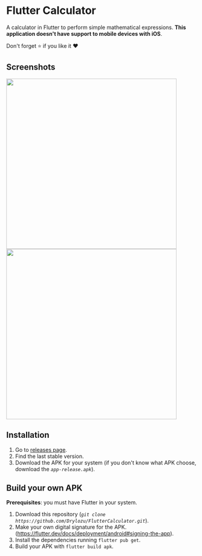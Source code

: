 # Flutter Calculator
A calculator in Flutter to perform simple mathematical expressions. **This application doesn't have support to mobile devices with iOS**.

Don't forget :star: if you like it :heart:

## Screenshots

<img src="https://i.imgur.com/tfe5VUi.jpg" height="450em" /> <img src="https://i.imgur.com/4n7FR4A.jpg" height="450em" />

## Installation
1. Go to [releases page](https://github.com/Drylozu/FlutterCalculator/releases).
2. Find the last stable version.
3. Download the APK for your system (if you don't know what APK choose, download the _`app-release.apk`_).

## Build your own APK
**Prerequisites**: you must have Flutter in your system.
1. Download this repository (_`git clone https://github.com/Drylozu/FlutterCalculator.git`_).
2. Make your own digital signature for the APK. (https://flutter.dev/docs/deployment/android#signing-the-app).
3. Install the dependencies running `flutter pub get`.
4. Build your APK with `flutter build apk`.